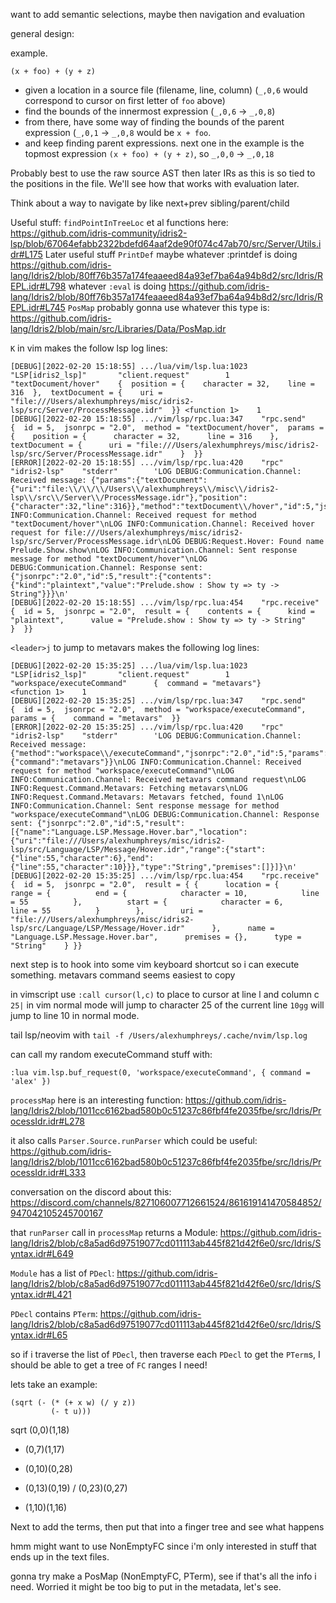 want to add semantic selections, maybe then navigation and evaluation

general design:

example.

```
(x + foo) + (y + z)
```

- given a location in a source file (filename, line, column) (`_,0,6` would correspond to cursor on first letter of `foo` above)
- find the bounds of the innermost expression (`_,0,6` -> `_,0,8`)
- from there, have some way of finding the bounds of the parent expression (`_,0,1` -> `_,0,8` would be `x + foo`. 
- and keep finding parent expressions. next one in the example is the topmost expression `(x + foo) + (y + z)`, so `_,0,0` -> `_,0,18`

Probably best to use the raw source AST then later IRs as this is so tied to the positions in the file. We'll see how that works with evaluation later.

Think about a way to navigate by like next+prev sibling/parent/child

Useful stuff:
`findPointInTreeLoc` et al functions here: https://github.com/idris-community/idris2-lsp/blob/67064efabb2322bdefd64aaf2de90f074c47ab70/src/Server/Utils.idr#L175
Later useful stuff
`PrintDef` maybe whatever :printdef is doing https://github.com/idris-lang/Idris2/blob/80ff76b357a174feaaeed84a93ef7ba64a94b8d2/src/Idris/REPL.idr#L798
whatever `:eval` is doing https://github.com/idris-lang/Idris2/blob/80ff76b357a174feaaeed84a93ef7ba64a94b8d2/src/Idris/REPL.idr#L745
`PosMap` probably gonna use whatever this type is: https://github.com/idris-lang/Idris2/blob/main/src/Libraries/Data/PosMap.idr

`K` in vim makes the follow lsp log lines:
```
[DEBUG][2022-02-20 15:18:55] .../lua/vim/lsp.lua:1023   "LSP[idris2_lsp]"       "client.request"        1       "textDocument/hover"    {  position = {    character = 32,    line = 316  },  textDocument = {    uri = "file:///Users/alexhumphreys/misc/idris2-lsp/src/Server/ProcessMessage.idr"  }} <function 1>    1
[DEBUG][2022-02-20 15:18:55] .../vim/lsp/rpc.lua:347    "rpc.send"      {  id = 5,  jsonrpc = "2.0",  method = "textDocument/hover",  params = {    position = {      character = 32,      line = 316    },    textDocument = {      uri = "file:///Users/alexhumphreys/misc/idris2-lsp/src/Server/ProcessMessage.idr"    }  }}
[ERROR][2022-02-20 15:18:55] .../vim/lsp/rpc.lua:420    "rpc"   "idris2-lsp"    "stderr"        'LOG DEBUG:Communication.Channel: Received message: {"params":{"textDocument":{"uri":"file:\\/\\/\\/Users\\/alexhumphreys\\/misc\\/idris2-lsp\\/src\\/Server\\/ProcessMessage.idr"},"position":{"character":32,"line":316}},"method":"textDocument\\/hover","id":5,"jsonrpc":"2.0"}\nLOG INFO:Communication.Channel: Received request for method "textDocument/hover"\nLOG INFO:Communication.Channel: Received hover request for file:///Users/alexhumphreys/misc/idris2-lsp/src/Server/ProcessMessage.idr\nLOG DEBUG:Request.Hover: Found name Prelude.Show.show\nLOG INFO:Communication.Channel: Sent response message for method "textDocument/hover"\nLOG DEBUG:Communication.Channel: Response sent: {"jsonrpc":"2.0","id":5,"result":{"contents":{"kind":"plaintext","value":"Prelude.show : Show ty => ty -> String"}}}\n'
[DEBUG][2022-02-20 15:18:55] .../vim/lsp/rpc.lua:454    "rpc.receive"   {  id = 5,  jsonrpc = "2.0",  result = {    contents = {      kind = "plaintext",      value = "Prelude.show : Show ty => ty -> String"    }  }}
```

`<leader>j` to jump to metavars makes the following log lines:
```
[DEBUG][2022-02-20 15:35:25] .../lua/vim/lsp.lua:1023   "LSP[idris2_lsp]"       "client.request"        1       "workspace/executeCommand"      {  command = "metavars"}        <function 1>    1
[DEBUG][2022-02-20 15:35:25] .../vim/lsp/rpc.lua:347    "rpc.send"      {  id = 5,  jsonrpc = "2.0",  method = "workspace/executeCommand",  params = {    command = "metavars"  }}
[ERROR][2022-02-20 15:35:25] .../vim/lsp/rpc.lua:420    "rpc"   "idris2-lsp"    "stderr"        'LOG DEBUG:Communication.Channel: Received message: {"method":"workspace\\/executeCommand","jsonrpc":"2.0","id":5,"params":{"command":"metavars"}}\nLOG INFO:Communication.Channel: Received request for method "workspace/executeCommand"\nLOG INFO:Communication.Channel: Received metavars command request\nLOG INFO:Request.Command.Metavars: Fetching metavars\nLOG INFO:Request.Command.Metavars: Metavars fetched, found 1\nLOG INFO:Communication.Channel: Sent response message for method "workspace/executeCommand"\nLOG DEBUG:Communication.Channel: Response sent: {"jsonrpc":"2.0","id":5,"result":[{"name":"Language.LSP.Message.Hover.bar","location":{"uri":"file:///Users/alexhumphreys/misc/idris2-lsp/src/Language/LSP/Message/Hover.idr","range":{"start":{"line":55,"character":6},"end":{"line":55,"character":10}}},"type":"String","premises":[]}]}\n'
[DEBUG][2022-02-20 15:35:25] .../vim/lsp/rpc.lua:454    "rpc.receive"   {  id = 5,  jsonrpc = "2.0",  result = { {      location = {        range = {          end = {            character = 10,            line = 55          },          start = {            character = 6,            line = 55          }        },        uri = "file:///Users/alexhumphreys/misc/idris2-lsp/src/Language/LSP/Message/Hover.idr"      },      name = "Language.LSP.Message.Hover.bar",      premises = {},      type = "String"    } }}
```

next step is to hook into some vim keyboard shortcut so i can execute something. metavars command seems easiest to copy

in vimscript use `:call cursor(l,c)` to place to cursor at line l and column c
`25|` in vim normal mode will jump to character 25 of the current line
`10gg` will jump to line 10 in normal mode.

tail lsp/neovim with `tail -f /Users/alexhumphreys/.cache/nvim/lsp.log`

can call my random executeCommand stuff with:
```
:lua vim.lsp.buf_request(0, 'workspace/executeCommand', { command = 'alex' })
```

`processMap` here is an interesting function: https://github.com/idris-lang/Idris2/blob/1011cc6162bad580b0c51237c86fbf4fe2035fbe/src/Idris/ProcessIdr.idr#L278

it also calls `Parser.Source.runParser` which could be useful: https://github.com/idris-lang/Idris2/blob/1011cc6162bad580b0c51237c86fbf4fe2035fbe/src/Idris/ProcessIdr.idr#L333

conversation on the discord about this: https://discord.com/channels/827106007712661524/861619141470584852/947042105245700167

that `runParser` call in `processMap` returns a Module: https://github.com/idris-lang/Idris2/blob/c8a5ad6d97519077cd011113ab445f821d42f6e0/src/Idris/Syntax.idr#L649

`Module` has a list of `PDecl`: https://github.com/idris-lang/Idris2/blob/c8a5ad6d97519077cd011113ab445f821d42f6e0/src/Idris/Syntax.idr#L421

`PDecl` contains `PTerm`: https://github.com/idris-lang/Idris2/blob/c8a5ad6d97519077cd011113ab445f821d42f6e0/src/Idris/Syntax.idr#L65

so if i traverse the list of `PDecl`, then traverse each `PDecl` to get the `PTerm`s, I should be able to get a tree of `FC` ranges I need!

lets take an example:

```
(sqrt (- (* (+ x w) (/ y z))
         (- t u)))
```
sqrt (0,0)(1,18)
- (0,7)(1,17)
* (0,10)(0,28)
+ (0,13)(0,19)
/ (0,23)(0,27)
- (1,10)(1,16)

Next to add the terms, then put that into a finger tree and see what happens

hmm might want to use NonEmptyFC since i'm only interested in stuff that ends up in the text files.

gonna try make a PosMap (NonEmptyFC, PTerm), see if that's all the info i need. Worried it might be too big to put in the metadata, let's see.
